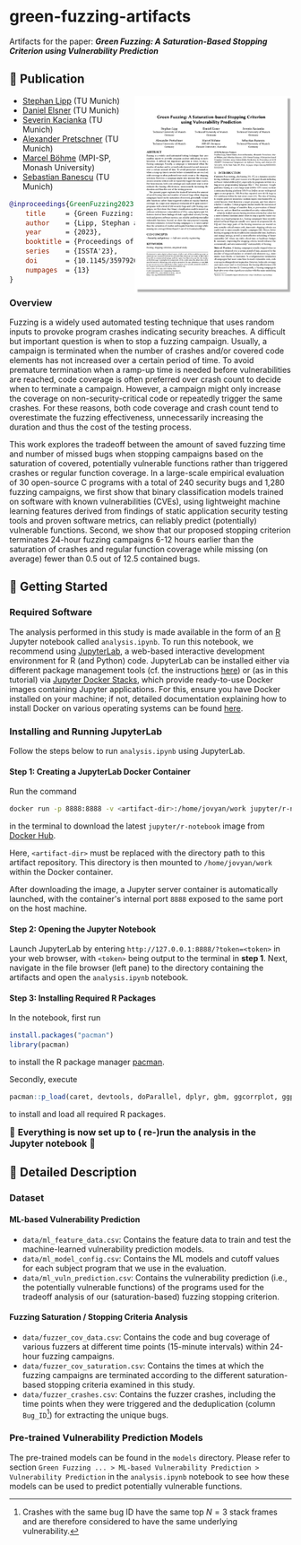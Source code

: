 # green-fuzzing-artifacts

Artifacts for the paper: ***Green Fuzzing: A Saturation-Based Stopping Criterion using Vulnerability Prediction***

## :seedling: Publication

<a href="https://raw.githubusercontent.com/sphl/green-fuzzing-artifacts/main/paper_preprint.pdf"><img src="https://raw.githubusercontent.com/sphl/green-fuzzing-artifacts/main/paper_thumbnail.png" align="right" width="280"></a>

- [Stephan Lipp](https://www.cs.cit.tum.de/sse/lipp/) (TU Munich)
- [Daniel Elsner](https://www.cs.cit.tum.de/sse/elsner/) (TU Munich)
- [Severin Kacianka](https://www.cs.cit.tum.de/sse/kacianka/) (TU Munich)
- [Alexander Pretschner](https://www.cs.cit.tum.de/sse/pretschner/) (TU Munich)
- [Marcel Böhme](https://mboehme.github.io/) (MPI-SP, Monash University)
- [Sebastian Banescu](https://github.com/banescusebi) (TU Munich)

```bibtex
@inproceedings{GreenFuzzing2023,
    title     = {Green Fuzzing: A Saturation-Based Stopping Criterion using Vulnerability Prediction},
    author    = {Lipp, Stephan and Elsner, Daniel and Kacianka, Severin and Pretschner, Alexander and B{\"o}hme, Marcel and Banescu, Sebastian},
    year      = {2023},
    booktitle = {Proceedings of the ACM SIGSOFT International Symposium on Software Testing and Analysis},
    series    = {ISSTA'23},
    doi       = {10.1145/3597926.3598043},
    numpages  = {13}
}
```

### Overview

Fuzzing is a widely used automated testing technique that uses random inputs to provoke program crashes indicating security breaches. A difficult but important question is when to stop a fuzzing campaign. Usually, a campaign is terminated when the number of crashes and/or covered code elements has not increased over a certain period of time. To avoid premature termination when a ramp-up time is needed before vulnerabilities are reached, code coverage is often preferred over crash count to decide when to terminate a campaign. However, a campaign might only increase the coverage on non-security-critical code or repeatedly trigger the same crashes. For these reasons, both code coverage and crash count tend to overestimate the fuzzing effectiveness, unnecessarily increasing the duration and thus the cost of the testing process.

This work explores the tradeoff between the amount of saved fuzzing time and number of missed bugs when stopping campaigns based on the saturation of covered, potentially vulnerable functions rather than triggered crashes or regular function coverage. In a large-scale empirical evaluation of 30 open-source C programs with a total of 240 security bugs and 1,280 fuzzing campaigns, we first show that binary classification models trained on software with known vulnerabilities (CVEs), using lightweight machine learning features derived from findings of static application security testing tools and proven software metrics, can reliably predict (potentially) vulnerable functions. Second, we show that our proposed stopping criterion terminates 24-hour fuzzing campaigns 6-12 hours earlier than the saturation of crashes and regular function coverage while missing (on average) fewer than 0.5 out of 12.5 contained bugs.

## :seedling: Getting Started

### Required Software

The analysis performed in this study is made available in the form of an [R](https://www.r-project.org/about.html) Jupyter notebook called `analysis.ipynb`. To run this notebook, we recommend using [JupyterLab](https://jupyterlab.readthedocs.io/en/stable/getting_started/overview.html), a web-based interactive development environment for R (and Python) code. JupyterLab can be installed either via different package management tools (cf. the instructions [here](https://jupyterlab.readthedocs.io/en/stable/getting_started/installation.html)) or (as in this tutorial) via [Jupyter Docker Stacks](https://jupyter-docker-stacks.readthedocs.io/en/latest/), which provide ready-to-use Docker images containing Jupyter applications. For this, ensure you have Docker installed on your machine; if not, detailed documentation explaining how to install Docker on various operating systems can be found [here](https://docs.docker.com/get-docker/).

### Installing and Running JupyterLab

Follow the steps below to run `analysis.ipynb` using JupyterLab.

#### **Step 1:** Creating a JupyterLab Docker Container

Run the command

```bash
docker run -p 8888:8888 -v <artifact-dir>:/home/jovyan/work jupyter/r-notebook:latest
```

in the terminal to download the latest `jupyter/r-notebook` image from [Docker Hub](https://hub.docker.com/r/jupyter/scipy-notebook).

Here, `<artifact-dir>` must be replaced with the directory path to this artifact repository. This directory is then mounted to `/home/jovyan/work` within the Docker container.

After downloading the image, a Jupyter server container is automatically launched, with the container's internal port `8888` exposed to the same port on the host machine.

#### **Step 2:** Opening the Jupyter Notebook

Launch JupyterLab by entering `http://127.0.0.1:8888/?token=<token>` in your web browser, with `<token>` being output to the terminal in **step 1**. Next, navigate in the file browser (left pane) to the directory containing the artifacts and open the `analysis.ipynb` notebook.

#### **Step 3:** Installing Required R Packages

In the notebook, first run

```r
install.packages("pacman")
library(pacman)
```

to install the R package manager [pacman](https://www.rdocumentation.org/packages/pacman/versions/0.5.1).

Secondly, execute

```r
pacman::p_load(caret, devtools, doParallel, dplyr, gbm, ggcorrplot, ggplot2, ggtext, kernlab, Metrics, modelr, parallel, plotROC, pROC, randomForest, RColorBrewer, scales, stringr, tidyr, tidyverse)
```

to install and load all required R packages.

<font size=3>:tada: **Everything is now set up to ( re-)run the analysis in the Jupyter notebook** :tada:</font>

## :seedling: Detailed Description

### Dataset

#### ML-based Vulnerability Prediction

- `data/ml_feature_data.csv`: Contains the feature data to train and test the machine-learned vulnerability prediction models.
- `data/ml_model_config.csv`: Contains the ML models and cutoff values for each subject program that we use in the evaluation.
- `data/ml_vuln_prediction.csv`: Contains the vulnerability prediction (i.e., the potentially vulnerable functions) of the programs used for the tradeoff analysis of our (saturation-based) fuzzing stopping criterion.

#### Fuzzing Saturation / Stopping Criteria Analysis

- `data/fuzzer_cov_data.csv`: Contains the code and bug coverage of various fuzzers at different time points (15-minute intervals) within 24-hour fuzzing campaigns.
- `data/fuzzer_cov_saturation.csv`: Contains the times at which the fuzzing campaigns are terminated according to the different saturation-based stopping criteria examined in this study.
- `data/fuzzer_crashes.csv`: Contains the fuzzer crashes, including the time points when they were triggered and the deduplication (column `Bug_ID`[^1]) for extracting the unique bugs.

### Pre-trained Vulnerability Prediction Models

The pre-trained models can be found in the `models` directory. Please refer to section `Green Fuzzing ... > ML-based Vulnerability Prediction > Vulnerability Prediction` in the `analysis.ipynb` notebook to see how these models can be used to predict potentially vulnerable functions.

[^1]: Crashes with the same bug ID have the same top $N=3$ stack frames and are therefore considered to have the same underlying vulnerability.
